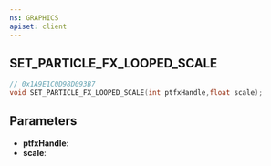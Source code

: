 ```yaml
---
ns: GRAPHICS
apiset: client
---
```

## SET_PARTICLE_FX_LOOPED_SCALE

```c
// 0x1A9E1C0D98D093B7
void SET_PARTICLE_FX_LOOPED_SCALE(int ptfxHandle,float scale);
```


## Parameters
* **ptfxHandle**:
* **scale**:



